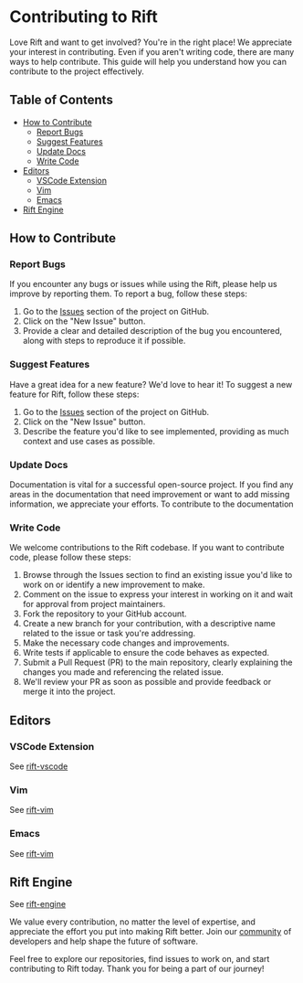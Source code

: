 # Contributing to Rift

Love Rift and want to get involved? You're in the right place! We appreciate your interest in contributing. Even if you aren't writing code, there are many ways to help contribute. This guide will help you understand how you can contribute to the project effectively.

## Table of Contents

- [How to Contribute](#how-to-contribute)
  - [Report Bugs](#report-bugs)
  - [Suggest Features](#suggest-features)
  - [Update Docs](#update-docs)
  - [Write Code](#write-code)
- [Editors](#editors)
    - [VSCode Extension](#vscode-extension)
    - [Vim](#vim)
    - [Emacs](#emacs)
- [Rift Engine](#rift-engine)

## How to Contribute

### Report Bugs

If you encounter any bugs or issues while using the Rift, please help us improve by reporting them. To report a bug, follow these steps:

1. Go to the [Issues](https://github.com/morph-labs/rift/issues) section of the project on GitHub.
1. Click on the "New Issue" button.
1. Provide a clear and detailed description of the bug you encountered, along with steps to reproduce it if possible.

### Suggest Features

Have a great idea for a new feature? We'd love to hear it! To suggest a new feature for Rift, follow these steps:

1. Go to the [Issues](https://github.com/morph-labs/rift/issues) section of the project on GitHub.
1. Click on the "New Issue" button.
1. Describe the feature you'd like to see implemented, providing as much context and use cases as possible.

### Update Docs

Documentation is vital for a successful open-source project. If you find any areas in the documentation that need improvement or want to add missing information, we appreciate your efforts. To contribute to the documentation

### Write Code

We welcome contributions to the Rift codebase. If you want to contribute code, please follow these steps:

1. Browse through the Issues section to find an existing issue you'd like to work on or identify a new improvement to make.
1. Comment on the issue to express your interest in working on it and wait for approval from project maintainers.
1. Fork the repository to your GitHub account.
1. Create a new branch for your contribution, with a descriptive name related to the issue or task you're addressing.
1. Make the necessary code changes and improvements.
1. Write tests if applicable to ensure the code behaves as expected.
1. Submit a Pull Request (PR) to the main repository, clearly explaining the changes you made and referencing the related issue.
1. We'll review your PR as soon as possible and provide feedback or merge it into the project.

## Editors
### VSCode Extension
See [rift-vscode](/editors/rift-vscode/README.md)
### Vim
See [rift-vim](/editors/rift-vim/README.md)
### Emacs
See [rift-vim](/editors/rift-emacs/README.md)
## Rift Engine
See [rift-engine](/rift-engine/README.md)

We value every contribution, no matter the level of expertise, and appreciate the effort you put into making Rift better. Join our [community](https://discord.gg/wa5sgWMfqv) of developers and help shape the future of software.

Feel free to explore our repositories, find issues to work on, and start contributing to Rift today. Thank you for being a part of our journey!
